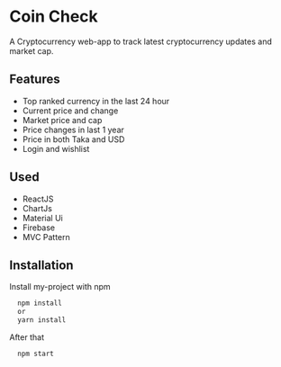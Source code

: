 
# Coin Check

A Cryptocurrency web-app to track latest cryptocurrency updates and market cap. 



## Features

- Top ranked currency in the last 24 hour
- Current price and change
- Market price and cap
- Price changes in last 1 year
- Price in both Taka and USD
- Login and wishlist


## Used
- ReactJS
- ChartJs
- Material Ui
- Firebase
- MVC Pattern

## Installation

Install my-project with npm

```bash
  npm install 
  or 
  yarn install
```
After that
```bash
  npm start
```

